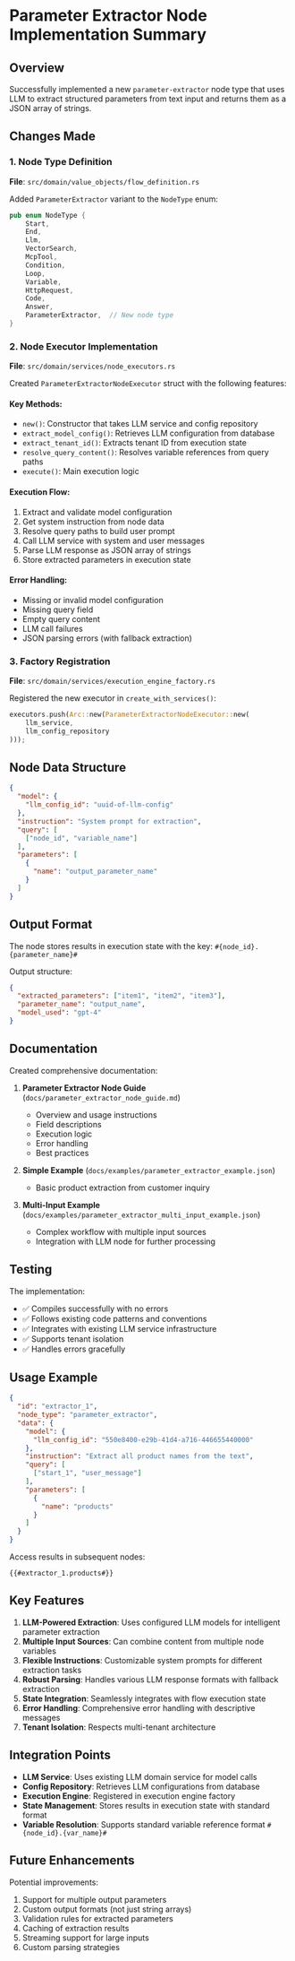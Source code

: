 # Parameter Extractor Node Implementation Summary

## Overview

Successfully implemented a new `parameter-extractor` node type that uses LLM to extract structured parameters from text input and returns them as a JSON array of strings.

## Changes Made

### 1. Node Type Definition
**File**: `src/domain/value_objects/flow_definition.rs`

Added `ParameterExtractor` variant to the `NodeType` enum:

```rust
pub enum NodeType {
    Start,
    End,
    Llm,
    VectorSearch,
    McpTool,
    Condition,
    Loop,
    Variable,
    HttpRequest,
    Code,
    Answer,
    ParameterExtractor,  // New node type
}
```

### 2. Node Executor Implementation
**File**: `src/domain/services/node_executors.rs`

Created `ParameterExtractorNodeExecutor` struct with the following features:

#### Key Methods:
- `new()`: Constructor that takes LLM service and config repository
- `extract_model_config()`: Retrieves LLM configuration from database
- `extract_tenant_id()`: Extracts tenant ID from execution state
- `resolve_query_content()`: Resolves variable references from query paths
- `execute()`: Main execution logic

#### Execution Flow:
1. Extract and validate model configuration
2. Get system instruction from node data
3. Resolve query paths to build user prompt
4. Call LLM service with system and user messages
5. Parse LLM response as JSON array of strings
6. Store extracted parameters in execution state

#### Error Handling:
- Missing or invalid model configuration
- Missing query field
- Empty query content
- LLM call failures
- JSON parsing errors (with fallback extraction)

### 3. Factory Registration
**File**: `src/domain/services/execution_engine_factory.rs`

Registered the new executor in `create_with_services()`:

```rust
executors.push(Arc::new(ParameterExtractorNodeExecutor::new(
    llm_service, 
    llm_config_repository
)));
```

## Node Data Structure

```json
{
  "model": {
    "llm_config_id": "uuid-of-llm-config"
  },
  "instruction": "System prompt for extraction",
  "query": [
    ["node_id", "variable_name"]
  ],
  "parameters": [
    {
      "name": "output_parameter_name"
    }
  ]
}
```

## Output Format

The node stores results in execution state with the key: `#{node_id}.{parameter_name}#`

Output structure:
```json
{
  "extracted_parameters": ["item1", "item2", "item3"],
  "parameter_name": "output_name",
  "model_used": "gpt-4"
}
```

## Documentation

Created comprehensive documentation:

1. **Parameter Extractor Node Guide** (`docs/parameter_extractor_node_guide.md`)
   - Overview and usage instructions
   - Field descriptions
   - Execution logic
   - Error handling
   - Best practices

2. **Simple Example** (`docs/examples/parameter_extractor_example.json`)
   - Basic product extraction from customer inquiry

3. **Multi-Input Example** (`docs/examples/parameter_extractor_multi_input_example.json`)
   - Complex workflow with multiple input sources
   - Integration with LLM node for further processing

## Testing

The implementation:
- ✅ Compiles successfully with no errors
- ✅ Follows existing code patterns and conventions
- ✅ Integrates with existing LLM service infrastructure
- ✅ Supports tenant isolation
- ✅ Handles errors gracefully

## Usage Example

```json
{
  "id": "extractor_1",
  "node_type": "parameter_extractor",
  "data": {
    "model": {
      "llm_config_id": "550e8400-e29b-41d4-a716-446655440000"
    },
    "instruction": "Extract all product names from the text",
    "query": [
      ["start_1", "user_message"]
    ],
    "parameters": [
      {
        "name": "products"
      }
    ]
  }
}
```

Access results in subsequent nodes:
```
{{#extractor_1.products#}}
```

## Key Features

1. **LLM-Powered Extraction**: Uses configured LLM models for intelligent parameter extraction
2. **Multiple Input Sources**: Can combine content from multiple node variables
3. **Flexible Instructions**: Customizable system prompts for different extraction tasks
4. **Robust Parsing**: Handles various LLM response formats with fallback extraction
5. **State Integration**: Seamlessly integrates with flow execution state
6. **Error Handling**: Comprehensive error handling with descriptive messages
7. **Tenant Isolation**: Respects multi-tenant architecture

## Integration Points

- **LLM Service**: Uses existing LLM domain service for model calls
- **Config Repository**: Retrieves LLM configurations from database
- **Execution Engine**: Registered in execution engine factory
- **State Management**: Stores results in execution state with standard format
- **Variable Resolution**: Supports standard variable reference format `#{node_id}.{var_name}#`

## Future Enhancements

Potential improvements:
1. Support for multiple output parameters
2. Custom output formats (not just string arrays)
3. Validation rules for extracted parameters
4. Caching of extraction results
5. Streaming support for large inputs
6. Custom parsing strategies
